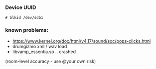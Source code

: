 ### Device UUID

```
# blkid /dev/sdb1
```

### known problems:

- https://www.kernel.org/doc/html/v4.17/sound/soc/pops-clicks.html
- drumgizmo xml / wav load
- libvamp_essentia.so .. crashed

(room-level accuracy - use @your own risk)

